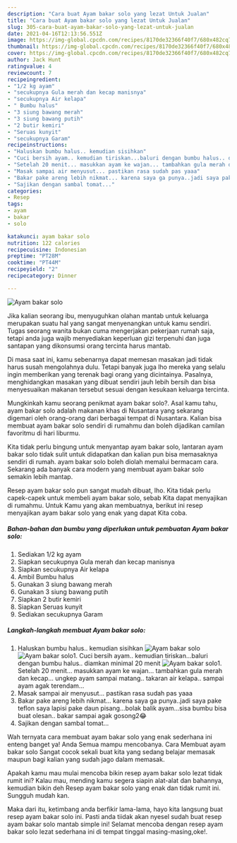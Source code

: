 ```yaml
---
description: "Cara buat Ayam bakar solo yang lezat Untuk Jualan"
title: "Cara buat Ayam bakar solo yang lezat Untuk Jualan"
slug: 305-cara-buat-ayam-bakar-solo-yang-lezat-untuk-jualan
date: 2021-04-16T12:13:56.551Z
image: https://img-global.cpcdn.com/recipes/8170de32366f40f7/680x482cq70/ayam-bakar-solo-foto-resep-utama.jpg
thumbnail: https://img-global.cpcdn.com/recipes/8170de32366f40f7/680x482cq70/ayam-bakar-solo-foto-resep-utama.jpg
cover: https://img-global.cpcdn.com/recipes/8170de32366f40f7/680x482cq70/ayam-bakar-solo-foto-resep-utama.jpg
author: Jack Hunt
ratingvalue: 4
reviewcount: 7
recipeingredient:
- "1/2 kg ayam"
- "secukupnya Gula merah dan kecap manisnya"
- "secukupnya Air kelapa"
- " Bumbu halus"
- "3 siung bawang merah"
- "3 siung bawang putih"
- "2 butir kemiri"
- "Seruas kunyit"
- "secukupnya Garam"
recipeinstructions:
- "Haluskan bumbu halus.. kemudian sisihkan"
- "Cuci bersih ayam.. kemudian tiriskan...baluri dengan bumbu halus.. diamkan minimal 20 menit"
- "Setelah 20 menit... masukkan ayam ke wajan... tambahkan gula merah dan kecap... ungkep ayam sampai matang.. takaran air kelapa.. sampai ayam agak terendam..."
- "Masak sampai air menyusut... pastikan rasa sudah pas yaaa"
- "Bakar pake areng lebih nikmat... karena saya ga punya..jadi saya pake teflon saya lapisi pake daun pisang...bolak balik ayam...sisa bumbu bisa buat olesan.. bakar sampai agak gosong2😂"
- "Sajikan dengan sambal tomat..."
categories:
- Resep
tags:
- ayam
- bakar
- solo

katakunci: ayam bakar solo 
nutrition: 122 calories
recipecuisine: Indonesian
preptime: "PT28M"
cooktime: "PT44M"
recipeyield: "2"
recipecategory: Dinner

---
```



![Ayam bakar solo](https://img-global.cpcdn.com/recipes/8170de32366f40f7/680x482cq70/ayam-bakar-solo-foto-resep-utama.jpg)

Jika kalian seorang ibu, menyuguhkan olahan mantab untuk keluarga merupakan suatu hal yang sangat menyenangkan untuk kamu sendiri. Tugas seorang  wanita bukan cuma mengerjakan pekerjaan rumah saja, tetapi anda juga wajib menyediakan keperluan gizi terpenuhi dan juga santapan yang dikonsumsi orang tercinta harus mantab.

Di masa  saat ini, kamu sebenarnya dapat memesan masakan jadi tidak harus susah mengolahnya dulu. Tetapi banyak juga lho mereka yang selalu ingin memberikan yang terenak bagi orang yang dicintainya. Pasalnya, menghidangkan masakan yang dibuat sendiri jauh lebih bersih dan bisa menyesuaikan makanan tersebut sesuai dengan kesukaan keluarga tercinta. 



Mungkinkah kamu seorang penikmat ayam bakar solo?. Asal kamu tahu, ayam bakar solo adalah makanan khas di Nusantara yang sekarang digemari oleh orang-orang dari berbagai tempat di Nusantara. Kalian bisa membuat ayam bakar solo sendiri di rumahmu dan boleh dijadikan camilan favoritmu di hari liburmu.

Kita tidak perlu bingung untuk menyantap ayam bakar solo, lantaran ayam bakar solo tidak sulit untuk didapatkan dan kalian pun bisa memasaknya sendiri di rumah. ayam bakar solo boleh diolah memalui bermacam cara. Sekarang ada banyak cara modern yang membuat ayam bakar solo semakin lebih mantap.

Resep ayam bakar solo pun sangat mudah dibuat, lho. Kita tidak perlu capek-capek untuk membeli ayam bakar solo, sebab Kita dapat menyajikan di rumahmu. Untuk Kamu yang akan membuatnya, berikut ini resep menyajikan ayam bakar solo yang enak yang dapat Kita coba.

<!--inarticleads1-->

##### Bahan-bahan dan bumbu yang diperlukan untuk pembuatan Ayam bakar solo:

1. Sediakan 1/2 kg ayam
1. Siapkan secukupnya Gula merah dan kecap manisnya
1. Siapkan secukupnya Air kelapa
1. Ambil  Bumbu halus
1. Gunakan 3 siung bawang merah
1. Gunakan 3 siung bawang putih
1. Siapkan 2 butir kemiri
1. Siapkan Seruas kunyit
1. Sediakan secukupnya Garam




<!--inarticleads2-->

##### Langkah-langkah membuat Ayam bakar solo:

1. Haluskan bumbu halus.. kemudian sisihkan
<img src="https://img-global.cpcdn.com/steps/782992a605ae91aa/160x128cq70/ayam-bakar-solo-langkah-memasak-1-foto.jpg" alt="Ayam bakar solo"><img src="https://img-global.cpcdn.com/steps/889f02081e9f4711/160x128cq70/ayam-bakar-solo-langkah-memasak-1-foto.jpg" alt="Ayam bakar solo">1. Cuci bersih ayam.. kemudian tiriskan...baluri dengan bumbu halus.. diamkan minimal 20 menit
<img src="https://img-global.cpcdn.com/steps/48d4dcb5d71252b5/160x128cq70/ayam-bakar-solo-langkah-memasak-2-foto.jpg" alt="Ayam bakar solo">1. Setelah 20 menit... masukkan ayam ke wajan... tambahkan gula merah dan kecap... ungkep ayam sampai matang.. takaran air kelapa.. sampai ayam agak terendam...
1. Masak sampai air menyusut... pastikan rasa sudah pas yaaa
1. Bakar pake areng lebih nikmat... karena saya ga punya..jadi saya pake teflon saya lapisi pake daun pisang...bolak balik ayam...sisa bumbu bisa buat olesan.. bakar sampai agak gosong2😂
1. Sajikan dengan sambal tomat...




Wah ternyata cara membuat ayam bakar solo yang enak sederhana ini enteng banget ya! Anda Semua mampu mencobanya. Cara Membuat ayam bakar solo Sangat cocok sekali buat kita yang sedang belajar memasak maupun bagi kalian yang sudah jago dalam memasak.

Apakah kamu mau mulai mencoba bikin resep ayam bakar solo lezat tidak rumit ini? Kalau mau, mending kamu segera siapin alat-alat dan bahannya, kemudian bikin deh Resep ayam bakar solo yang enak dan tidak rumit ini. Sungguh mudah kan. 

Maka dari itu, ketimbang anda berfikir lama-lama, hayo kita langsung buat resep ayam bakar solo ini. Pasti anda tiidak akan nyesel sudah buat resep ayam bakar solo mantab simple ini! Selamat mencoba dengan resep ayam bakar solo lezat sederhana ini di tempat tinggal masing-masing,oke!.

